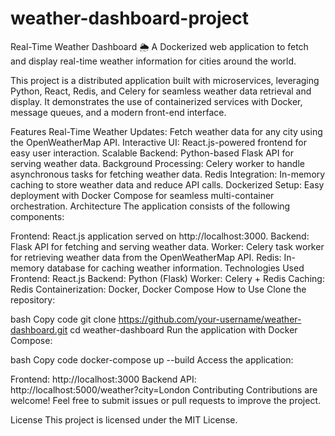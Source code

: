 # weather-dashboard-project
Real-Time Weather Dashboard 🌦️
A Dockerized web application to fetch and display real-time weather information for cities around the world.

This project is a distributed application built with microservices, leveraging Python, React, Redis, and Celery for seamless weather data retrieval and display. It demonstrates the use of containerized services with Docker, message queues, and a modern front-end interface.

Features
Real-Time Weather Updates: Fetch weather data for any city using the OpenWeatherMap API.
Interactive UI: React.js-powered frontend for easy user interaction.
Scalable Backend: Python-based Flask API for serving weather data.
Background Processing: Celery worker to handle asynchronous tasks for fetching weather data.
Redis Integration: In-memory caching to store weather data and reduce API calls.
Dockerized Setup: Easy deployment with Docker Compose for seamless multi-container orchestration.
Architecture
The application consists of the following components:

Frontend: React.js application served on http://localhost:3000.
Backend: Flask API for fetching and serving weather data.
Worker: Celery task worker for retrieving weather data from the OpenWeatherMap API.
Redis: In-memory database for caching weather information.
Technologies Used
Frontend: React.js
Backend: Python (Flask)
Worker: Celery + Redis
Caching: Redis
Containerization: Docker, Docker Compose
How to Use
Clone the repository:

bash
Copy code
git clone https://github.com/your-username/weather-dashboard.git
cd weather-dashboard
Run the application with Docker Compose:

bash
Copy code
docker-compose up --build
Access the application:

Frontend: http://localhost:3000
Backend API: http://localhost:5000/weather?city=London
Contributing
Contributions are welcome! Feel free to submit issues or pull requests to improve the project.

License
This project is licensed under the MIT License.
